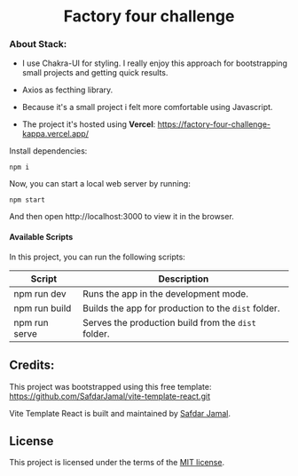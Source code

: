 <h1 align="center">
  Factory four challenge
</h1>

<h3>About Stack:</h3>

- I use Chakra-UI for styling. I really enjoy this approach for bootstrapping small projects and getting quick results. </br>

- Axios as fecthing library. </br>

- Because it's a small project i felt more comfortable using Javascript. </br>

- The project it's hosted using <strong>Vercel</strong>: https://factory-four-challenge-kappa.vercel.app/ 



Install dependencies:

```
npm i
```

Now, you can start a local web server by running:

```
npm start
```

And then open http://localhost:3000 to view it in the browser.

#### Available Scripts

In this project, you can run the following scripts:

| Script        | Description                                         |
| ------------- | --------------------------------------------------- |
| npm run dev   | Runs the app in the development mode.               |
| npm run build | Builds the app for production to the `dist` folder. |
| npm run serve | Serves the production build from the `dist` folder. |

## Credits:
This project was bootstrapped using this free template: https://github.com/SafdarJamal/vite-template-react.git

Vite Template React is built and maintained by [Safdar Jamal](https://safdarjamal.github.io).

## License

This project is licensed under the terms of the [MIT license](https://github.com/SafdarJamal/vite-template-react/blob/main/LICENSE).
